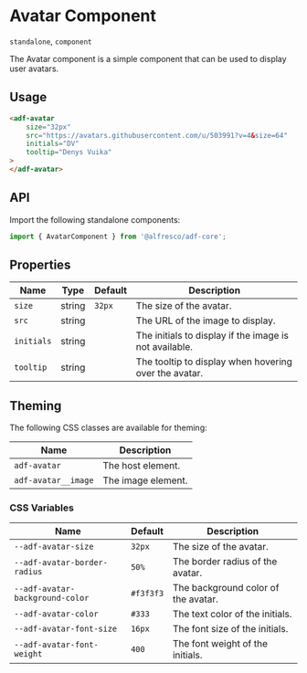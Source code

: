 # Avatar Component

`standalone`, `component`

The Avatar component is a simple component that can be used to display user avatars.

## Usage

```html
<adf-avatar
    size="32px"
    src="https://avatars.githubusercontent.com/u/503991?v=4&size=64"
    initials="DV"
    tooltip="Denys Vuika"
>
</adf-avatar>
```

## API

Import the following standalone components:

```typescript
import { AvatarComponent } from '@alfresco/adf-core';
```

## Properties

| Name       | Type   | Default | Description                                            |
|------------|--------|---------|--------------------------------------------------------|
| `size`     | string | `32px`  | The size of the avatar.                                |
| `src`      | string |         | The URL of the image to display.                       |
| `initials` | string |         | The initials to display if the image is not available. |
| `tooltip`  | string |         | The tooltip to display when hovering over the avatar.  |

## Theming

The following CSS classes are available for theming:

| Name                | Description        |
|---------------------|--------------------|
| `adf-avatar`        | The host element.  |
| `adf-avatar__image` | The image element. |

### CSS Variables

| Name                            | Default   | Description                         |
|---------------------------------|-----------|-------------------------------------|
| `--adf-avatar-size`             | `32px`    | The size of the avatar.             |
| `--adf-avatar-border-radius`    | `50%`     | The border radius of the avatar.    |
| `--adf-avatar-background-color` | `#f3f3f3` | The background color of the avatar. |
| `--adf-avatar-color`            | `#333`    | The text color of the initials.     |
| `--adf-avatar-font-size`        | `16px`    | The font size of the initials.      |
| `--adf-avatar-font-weight`      | `400`     | The font weight of the initials.    |
